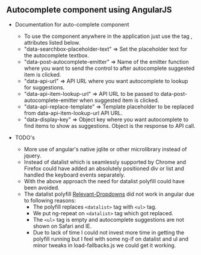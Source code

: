 ## Autocomplete component using AngularJS

- Documentation for auto-complete component
	* To use the component anywhere in the application just use the tag <auto-complete></auto-complete>, attributes listed below.
	* "data-searchbox-placeholder-text" => Set the placeholder text for the autocomplete textbox.
	* "data-post-autocomplete-emitter" => Name of the emitter function where you want to send the control to after autocomplete suggested item is clicked.
	* "data-api-url" => API URL where you want autocomplete to lookup for suggestions.
	* "data-api-item-lookup-url" => API URL to be passed to data-post-autocomplete-emitter when suggested item is clicked.
	* "data-api-replace-template" => Template placeholder to be replaced from data-api-item-lookup-url API URL.
	* "data-display-key" => Object key where you want autocomplete to find items to show as suggestions. Object is the response to API call.

- TODO's
	* More use of angular's native jqlite or other microlibrary instead of jquery.
	* Instead of datalist which is seamlessly supported by Chrome and Firefox could have added an absolutely positioned div or list and handled the keyboard events separately.
	* With the above approach the need for datalist polyfill could have been avoided.
	* The datalist polyfill [Relevant-Dropdowns](https://github.com/CSS-Tricks/Relevant-Dropdowns) did not work in angular due to following reasons:
		* The polyfill replaces `<datalist>` tag with `<ul>` tag.
		* We put ng-repeat on `<datalist>` tag which got replaced.
		* The `<ul>` tag is empty and autocomplete suggestions are not shown on Safari and IE.
		* Due to lack of time I could not invest more time in getting the polyfill running but I feel with some ng-if on datalist and ul and minor tweaks in load-fallbacks.js we could get it working.
